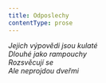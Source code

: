 ```yaml
---
title: Odposlechy
contentType: prose
---
```


<section>

_Jejich výpovědi jsou kulaté  
Dlouhé jako rampouchy  
Rozsvěcují se  
Ale neprojdou dveřmi_

</section>
